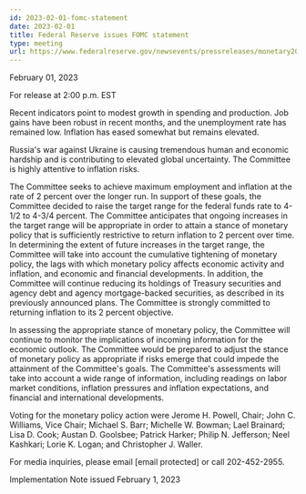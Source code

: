 ```yaml
---
id: 2023-02-01-fomc-statement
date: 2023-02-01
title: Federal Reserve issues FOMC statement
type: meeting
url: https://www.federalreserve.gov/newsevents/pressreleases/monetary20230201a.htm
---
```


February 01, 2023

For release at 2:00 p.m. EST

Recent indicators point to modest growth in spending and production. Job gains have been robust in recent months, and the unemployment rate has remained low. Inflation has eased somewhat but remains elevated.

Russia's war against Ukraine is causing tremendous human and economic hardship and is contributing to elevated global uncertainty. The Committee is highly attentive to inflation risks.

The Committee seeks to achieve maximum employment and inflation at the rate of 2 percent over the longer run. In support of these goals, the Committee decided to raise the target range for the federal funds rate to 4-1/2 to 4-3/4 percent. The Committee anticipates that ongoing increases in the target range will be appropriate in order to attain a stance of monetary policy that is sufficiently restrictive to return inflation to 2 percent over time. In determining the extent of future increases in the target range, the Committee will take into account the cumulative tightening of monetary policy, the lags with which monetary policy affects economic activity and inflation, and economic and financial developments. In addition, the Committee will continue reducing its holdings of Treasury securities and agency debt and agency mortgage-backed securities, as described in its previously announced plans. The Committee is strongly committed to returning inflation to its 2 percent objective.

In assessing the appropriate stance of monetary policy, the Committee will continue to monitor the implications of incoming information for the economic outlook. The Committee would be prepared to adjust the stance of monetary policy as appropriate if risks emerge that could impede the attainment of the Committee's goals. The Committee's assessments will take into account a wide range of information, including readings on labor market conditions, inflation pressures and inflation expectations, and financial and international developments.

Voting for the monetary policy action were Jerome H. Powell, Chair; John C. Williams, Vice Chair; Michael S. Barr; Michelle W. Bowman; Lael Brainard; Lisa D. Cook; Austan D. Goolsbee; Patrick Harker; Philip N. Jefferson; Neel Kashkari; Lorie K. Logan; and Christopher J. Waller.

For media inquiries, please email [email protected] or call 202-452-2955.

Implementation Note issued February 1, 2023